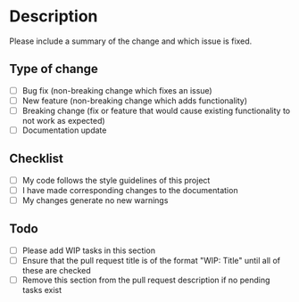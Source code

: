 # Description
 Please include a summary of the change and which issue is fixed.
 
 ## Type of change
- [ ] Bug fix (non-breaking change which fixes an issue)
- [ ] New feature (non-breaking change which adds functionality)
- [ ] Breaking change (fix or feature that would cause existing functionality to not work as expected)
- [ ] Documentation update

 ## Checklist
- [ ] My code follows the style guidelines of this project
- [ ] I have made corresponding changes to the documentation
- [ ] My changes generate no new warnings

 ## Todo
- [ ] Please add WIP tasks in this section
- [ ] Ensure that the pull request title is of the format "WIP: Title" until all of these are checked
- [ ] Remove this section from the pull request description if no pending tasks exist
